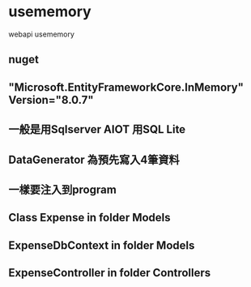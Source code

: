 # usememory
webapi usememory

## nuget           
##  "Microsoft.EntityFrameworkCore.InMemory" Version="8.0.7"  
## 一般是用Sqlserver AIOT 用SQL Lite

## DataGenerator 為預先寫入4筆資料
## 一樣要注入到program 
## Class Expense in folder Models
## ExpenseDbContext in folder Models
## ExpenseController in folder Controllers